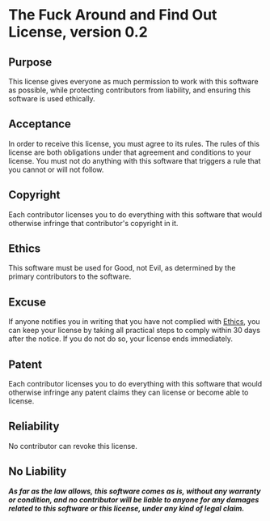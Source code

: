 # The Fuck Around and Find Out License, version 0.2

## Purpose

This license gives everyone as much permission to work with
this software as possible, while protecting contributors
from liability, and ensuring this software is used
ethically.

## Acceptance

In order to receive this license, you must agree to its
rules. The rules of this license are both obligations
under that agreement and conditions to your license.
You must not do anything with this software that triggers
a rule that you cannot or will not follow.

## Copyright

Each contributor licenses you to do everything with this
software that would otherwise infringe that contributor's
copyright in it.

## Ethics

This software must be used for Good, not Evil, as
determined by the primary contributors to the software.

## Excuse

If anyone notifies you in writing that you have not
complied with [Ethics](#ethics), you can keep your
license by taking all practical steps to comply within 30
days after the notice. If you do not do so, your license
ends immediately.

## Patent

Each contributor licenses you to do everything with this
software that would otherwise infringe any patent claims
they can license or become able to license.

## Reliability

No contributor can revoke this license.

## No Liability

**_As far as the law allows, this software comes as is,
without any warranty or condition, and no contributor
will be liable to anyone for any damages related to this
software or this license, under any kind of legal claim._**

